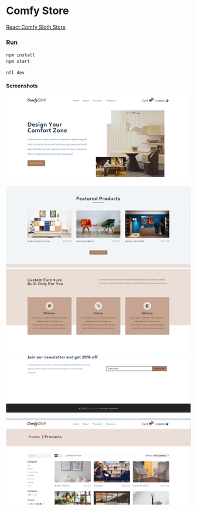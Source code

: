 # Comfy Store

[React Comfy Sloth Store](https://myreact-comfy-sloth-project.netlify.app/)

### Run

```bash
npm install
npm start
```

```bash
ntl dev
```

#### Screenshots

![alt text](image.png)
![alt text](image-1.png)
![alt text](image-2.png)
![alt text](image-3.png)

![alt text](image-4.png)
